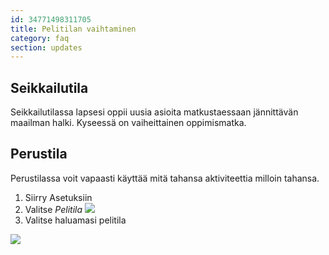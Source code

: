 ```yaml
---
id: 34771498311705
title: Pelitilan vaihtaminen 
category: faq
section: updates
---
```


## Seikkailutila
Seikkailutilassa lapsesi oppii uusia asioita matkustaessaan jännittävän maailman halki. Kyseessä on vaiheittainen oppimismatka.

## Perustila  
Perustilassa voit vapaasti käyttää mitä tahansa aktiviteettia milloin tahansa.

1. Siirry Asetuksiin
2. Valitse _Pelitila_
![](https://help.studycat.com/hc/article_attachments/34771475427225)
3. Valitse haluamasi pelitila

![](https://help.studycat.com/hc/article_attachments/34771498307353)